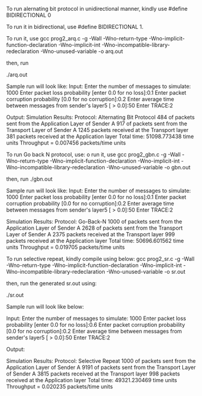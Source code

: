 To run alernating bit protocol in unidirectional manner, kindly use #define BIDIRECTIONAL 0 

To run it in bidirectional, use #define BIDIRECTIONAL 1.

To run it, use
gcc prog2_arq.c -g -Wall -Wno-return-type -Wno-implicit-function-declaration -Wno-implicit-int -Wno-incompatible-library-redeclaration -Wno-unused-variable -o arq.out

then, run

./arq.out

Sample run will look like:
Input:
Enter the number of messages to simulate: 1000
Enter  packet loss probability [enter 0.0 for no loss]:0.1
Enter packet corruption probability [0.0 for no corruption]:0.2
Enter average time between messages from sender's layer5 [ > 0.0]:50
Enter TRACE:2

Output:
Simulation Results:
Protocol: Alternating Bit Protocol
484 of packets sent from the Application Layer of Sender A
917 of packets sent from the Transport Layer of Sender A
1245 packets received at the Transport layer
381 packets received at the Application layer
Total time: 51098.773438 time units
Throughput = 0.007456 packets/time units


To run Go back N protocol, use:
o run it, use
gcc prog2_gbn.c -g -Wall -Wno-return-type -Wno-implicit-function-declaration -Wno-implicit-int -Wno-incompatible-library-redeclaration -Wno-unused-variable -o gbn.out

then, run
./gbn.out


Sample run will look like:
Input:
Enter the number of messages to simulate: 1000
Enter  packet loss probability [enter 0.0 for no loss]:0.1
Enter packet corruption probability [0.0 for no corruption]:0.2
Enter average time between messages from sender's layer5 [ > 0.0]:50
Enter TRACE:2

Simulation Results:
Protocol: Go-Back-N
1000 of packets sent from the Application Layer of Sender A
2628 of packets sent from the Transport Layer of Sender A
2375 packets received at the Transport layer
999 packets received at the Application layer
Total time: 50696.601562 time units
Throughput = 0.019705 packets/time units



To run selective repeat, kindly compile using below:
gcc prog2_sr.c -g -Wall -Wno-return-type -Wno-implicit-function-declaration -Wno-implicit-int -Wno-incompatible-library-redeclaration -Wno-unused-variable -o sr.out

then, run the generated sr.out using:

./sr.out

Sample run will look like below:

Input:
Enter the number of messages to simulate: 1000
Enter  packet loss probability [enter 0.0 for no loss]:0.6
Enter packet corruption probability [0.0 for no corruption]:0.2
Enter average time between messages from sender's layer5 [ > 0.0]:50
Enter TRACE:2

Output:

Simulation Results:
Protocol: Selective Repeat
1000 of packets sent from the Application Layer of Sender A
9191 of packets sent from the Transport Layer of Sender A
3815 packets received at the Transport layer
998 packets received at the Application layer
Total time: 49321.230469 time units
Throughput = 0.020235 packets/time units





